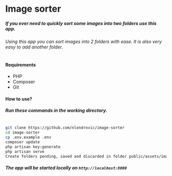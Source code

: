 # Image sorter

##### If you ever need to quickly sort some images into two folders use this app.

###### Using this app you can sort images into 2 folders with ease. It is also very easy to add another folder.
#

#### Requirements
- PHP
- Composer
- Git


#### How to use?
##### Run these commands in the working directory. 
#
```sh
git clone https://github.com/nlondrovic/image-sorter
cd image-sorter
cp .env.example .env
composer update
php artisan key:generate
php artisan serve
Create folders pending, saved and discarded in folder public/assets/images
```

##### The app will be started locally on ```http://localhost:8000```
